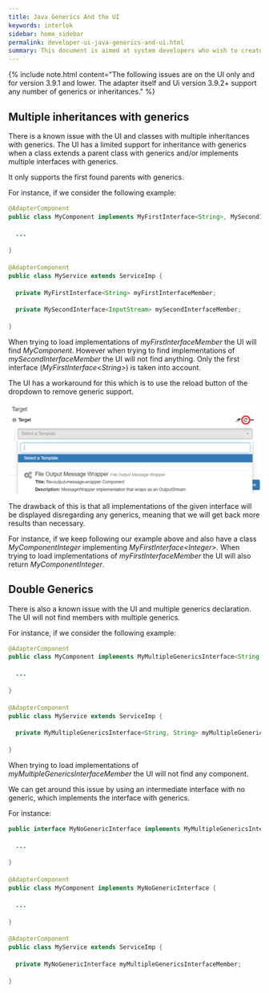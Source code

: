 ```yaml
---
title: Java Generics And the UI
keywords: interlok
sidebar: home_sidebar
permalink: developer-ui-java-generics-and-ui.html
summary: This document is aimed at system developers who wish to create new or custom Interlok components and for those components to be fully integrated into the Interlok framework.
---
```


{% include note.html content="The following issues are on the UI only and for version 3.9.1 and lower. The adapter itself and Ui version 3.9.2+ support any number of generics or inheritances." %}

## Multiple inheritances with generics

There is a known issue with the UI and classes with multiple inheritances with generics.
The UI has a limited support for inheritance with generics when a class extends a parent class with generics and/or implements multiple interfaces with generics.

It only supports the first found parents with generics.

For instance, if we consider the following example:

```java
@AdapterComponent
public class MyComponent implements MyFirstInterface<String>, MySecondInterface<InputStream> {

  ...
  
}

@AdapterComponent
public class MyService extends ServiceImp {

  private MyFirstInterface<String> myFirstInterfaceMember;
  
  private MySecondInterface<InputStream> mySecondInterfaceMember;
  
}
```

When trying to load implementations of *myFirstInterfaceMember* the UI will find *MyComponent*.
However when trying to find implementations of *mySecondInterfaceMember* the UI will not find anything. Only the first interface (*MyFirstInterface&lt;String&gt;*) is taken into account.

The UI has a workaround for this which is to use the reload button of the dropdown to remove generic support.

![java generics and ui reload button](../../images/developer/developer-ui-java-generics-and-ui-reload-button.png)

The drawback of this is that all implementations of the given interface will be displayed disregarding any generics, meaning that we will get back more results than necessary.

For instance, if we keep following our example above and also have a class *MyComponentInteger* implementing *MyFirstInterface&lt;Integer&gt;*.
When trying to load implementations of *myFirstInterfaceMember* the UI will also return *MyComponentInteger*.

## Double Generics

There is also a known issue with the UI and multiple generics declaration. The UI will not find members with multiple generics.

For instance, if we consider the following example:

```java
@AdapterComponent
public class MyComponent implements MyMultipleGenericsInterface<String, String> {

  ...
  
}

@AdapterComponent
public class MyService extends ServiceImp {

  private MyMultipleGenericsInterface<String, String> myMultipleGenericsInterfaceMember;
    
}
```

When trying to load implementations of *myMultipleGenericsInterfaceMember* the UI will not find any component.

We can get around this issue by using an intermediate interface with no generic, which implements the interface with generics.

For instance:

```java
public interface MyNoGenericInterface implements MyMultipleGenericsInterface<String, String> {

  ...
  
}

@AdapterComponent
public class MyComponent implements MyNoGenericInterface {

  ...
  
}

@AdapterComponent
public class MyService extends ServiceImp {

  private MyNoGenericInterface myMultipleGenericsInterfaceMember;
    
}
```




